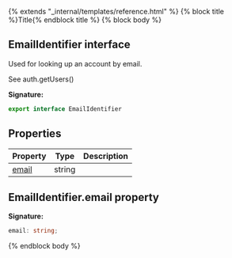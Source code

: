 {% extends "_internal/templates/reference.html" %}
{% block title %}Title{% endblock title %}
{% block body %}

## EmailIdentifier interface

Used for looking up an account by email.

See auth.getUsers()

<b>Signature:</b>

```typescript
export interface EmailIdentifier 
```

## Properties

|  Property | Type | Description |
|  --- | --- | --- |
|  [email](./firebase-admin_auth.emailidentifier.md#emailidentifieremail_property) | string |  |

## EmailIdentifier.email property

<b>Signature:</b>

```typescript
email: string;
```
{% endblock body %}
